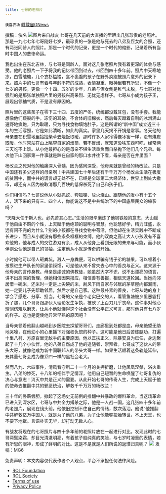 ```yaml
---
title: 七哥的老照片
---
```

`澳喜农场` [轉載自GNews](https://gnews.org/zh-hans/1893914/)

撰稿：佚名
![](https://assets.gnews.org/wp-content/uploads/2022/01/2833161D-69CB-4600-B9F4-82759A3B2C50.jpeg)图片来自战友
七哥在几天前的大直播的里晒出几张珍贵的老照片。那是一九七七年七哥刚好七岁，最珍贵的一张是他与死去的八弟及侄女的合照，还有两张同龄人的照片。那是一个时代的记录，更是一个时代的缩影，记录着所有当时中国人的悲惨命运。

我也出生在东北吉林，与七哥是同龄人，面对这几张老照片我有着更深的体会与感受。他的老照片一下子将我的记忆带回到过去，带回到四十多年前。照片中天寒地冻，白雪皑皑，几个衣衫褴褛，食不裹腹的孩子在野外疯跑被照片意外的记录下来。照片中的七哥有着与年龄不符的成熟，表情凝重、眼神里若有所思，不像一个七岁的男孩，更像一个十四、五岁的少年，八弟与侄女倒是稚气未脱，与七哥对比强烈的是那张单独照片里的男孩兴高采烈、无忧无虑样子。七哥从小成为孩子王，展现出领袖气质，不是没有原因的。

照片里的这些孩子在零下三十四、五度的严冬，统统都没戴耳包，没有手套。我能想像他们皲裂的手，冻伤的耳朵，不合体的旧棉衣，然后每天蹬着自制的冰滑满山遍野地疯跑，只为取暖，只为寻找食物填饱肚子。这是所谓的“新中国”成立近三十年的生活写照，它是如此清晰，如此的真实。家里几天揭不开锅是常事。冬天他的母亲要在积雪地里拾捡柴草去烧饭取暖，那时许多人家冷得像冰窖一样，没有煤炭取暖，他时常站在山上眺望自家的烟筒，若不冒烟，就知道没啥东西可吃，经常两三天吃不上饭。从小他最担心的是母亲不堪生活重负而自杀抛下他们几个兄弟。每次他下山回家第一件事就是趴在自家的那口水井往下看，母亲是否在井里面？

杨改兰之死对他的触痛深入骨髓，因为感同深受，他母亲就是曾经的杨改兰。只是中国还有多少这样的母亲啊！中共建国七十年后还有千千万万个杨改兰生活在极度的贫困中，而中共的谎言却无处不在，已经是全球第二大经济体，世界上到处大撒币，却还有人因为被取消那几百块的低保杀死了自己和孩子们。

你们相信吗？七哥说他从小就抓蛇、套狐狸、放火烧山。跟随他的发小有十五个人，活下来的只有三、四个人，你能说这不是中共统治下的中国底层民众的缩影吗？

“天降大任于斯人也，必先苦其心志。”生活的艰辛磨炼了他钢铁般的意志，大山赋于他自由不羁的个性，上天赋于他绝顶的聪明与智慧。他聪慧好学，精力旺盛，永远有问不完的为什么？别的小孩都在寻找食物中苟活，但他却在生活实践中不断成长进步，而且从小就没有那些条条框框的束缚。他的双商之高让大人小孩没有不喜欢他的，他与成人的交往游刃有余，成人从他身上看到无限的未来与可能，而小伙伴则公认他是自己的领袖，注定他从小就是传奇的开始。

小时候他可以带人砸粪坑，溅人一身粪便，可以哄骗有钱子弟的糖果，可以领着小孩摸进生产队长的家里偷馍馍，可是他从来不曾失去心中的善良与正义。这来源于他母亲的言传身教。母亲是虔诚的佛教徒，她虽然大字不识，说不出漂亮的语言，讲不出高深的哲理，但她相信因果报应，相信善有善报，相信天道轮回。当她向邻居借一碗米，还米时一定是上尖碗的米，刮风下雨自家与邻居的茅草屋内都漏雨，她一定要儿子先帮助邻居，然后才是自己家。这种最朴素的善良，七哥从她的身上学会了感恩、分享、担当。七哥的父亲是个老实巴交的人，看管鱼塘被乡里恶霸打折了腿，几个哥哥跟那伙人理论发生争执，被砍了上百刀几乎丧命。这件事对他心理创伤难以磨灭，让从小他就懂得这个社会没有公平正义可言，那时他只有七八岁的样子。这也是促使他异常早熟的原因吧？

当母亲领着他翻山越岭到乡医院去探望哥哥们，走廊里到处都是血，母亲絶望无助地哭嚎，在他幼小的心里播下对强权仇恨的种子。这可能是他日后苦练腿功，打遍十里八村、方原百里无敌手的主要原因，他以匡扶正义，除暴安良为已任，身边聚起了十几个小伙伴，他的八弟自然成了他的追随者，崇拜者。七哥成了这伙人的带头大哥，就像他成为新中国联邦人的带头大哥一样。如果生活顺着这条轨迹延伸，充其量七哥会成为像乔四一样的黑社会老大。

然而八九、六四事件，清风看守所二十一个月的关押折磨，让他凤凰涅槃，浴火重生。八弟的惨死，十八年的相伴手足情深，他用自己短暂的生命唤醒了七哥复仇的决心与意志！消灭中共是正义的需要。从此开始七哥的传奇人生，完成上天赋于他的使命去推翻中共的邪恶统治，解救千千万万的杨改兰！

三十年的卧薪尝胆，掀起了这场史无前例的推翻中共暴政的爆料革命。当这场革命已进入到深水区，七哥与中共全力搏杀之际，他是一人战一国。这几张四十多年前的老照片，展现在镜头前，他依旧控制不住自己的情绪，数次落泪。他说“他推翻中共解救亿万中国人，就是为了他的八弟，为了让他能够投胎转世，不上天堂，也不要下地狱。言语朴实无华，却打动无数人心。

有战友将现在的七哥照片与四十多年前的老照片放在一起进行对比。发现此时的七哥两鬓染霜，却目光清澈明亮，有着孩子般纯真的笑脸，与七岁时凝重的表情，若有所思的眼神，形成了鲜明的对比。这是不是就是人们所说的返璞归真呢？
![](https://assets.gnews.org/wp-content/uploads/2022/01/澳喜图标2-1-1.jpg)
发稿：MG6

 

免责声明：本文内容仅代表作者个人观点，平台不承担任何法律风险。

- [ROL Foundation](https://rolfoundation.org/)
- [ROL Society](https://rolsociety.org/)
- [Terms of use](https://gnews.org/terms-of-use-3/)
- [Privacy Policy](https://gnews.org/privacy-policy/)

